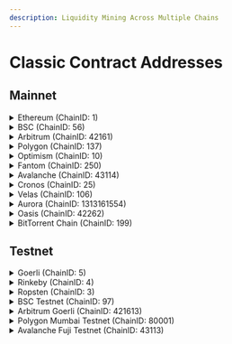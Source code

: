 ```yaml
---
description: Liquidity Mining Across Multiple Chains
---
```


# Classic Contract Addresses

## Mainnet

<details>

<summary>Ethereum (ChainID: 1)</summary>

#### Static Fee

* **KSRouter:** [`0x5649B4DD00780e99Bab7Abb4A3d581Ea1aEB23D0`](https://etherscan.io/address/0x5649B4DD00780e99Bab7Abb4A3d581Ea1aEB23D0)``
* **KSFactory:** [`0x1c758aF0688502e49140230F6b0EBd376d429be5`](https://etherscan.io/address/0x1c758aF0688502e49140230F6b0EBd376d429be5)``
* **ZapInV2:** [`0x2abE8750e4a65584d7452316356128C936273e0D`](https://etherscan.io/address/0x2abE8750e4a65584d7452316356128C936273e0D)``

#### Dynamic Fee

* **DMMRouter:** [`0x1c87257F5e8609940Bc751a07BB085Bb7f8cDBE6`](https://etherscan.io/address/0x1c87257F5e8609940Bc751a07BB085Bb7f8cDBE6)``
* **DMMFactory:** [`0x833e4083B7ae46CeA85695c4f7ed25CDAd8886dE`](https://etherscan.io/address/0x833e4083B7ae46CeA85695c4f7ed25CDAd8886dE)``
* **ZapIn:** [`0x83D4908c1B4F9Ca423BEE264163BC1d50F251c31`](https://etherscan.io/address/0x83D4908c1B4F9Ca423BEE264163BC1d50F251c31)``

#### Common

* **WETH:** [`0xc02aaa39b223fe8d0a0e5c4f27ead9083c756cc2`](https://etherscan.io/address/0xc02aaa39b223fe8d0a0e5c4f27ead9083c756cc2)``
* **Multicall2:** [`0x5ba1e12693dc8f9c48aad8770482f4739beed696`](https://etherscan.io/address/0x5ba1e12693dc8f9c48aad8770482f4739beed696)``
* **Migrator:** [`0x6A65e062cE8290007301296F3C6AE446Af7BDEeC`](https://etherscan.io/address/0x6A65e062cE8290007301296F3C6AE446Af7BDEeC)``

</details>

<details>

<summary>BSC (ChainID: 56)</summary>

#### Static Fee

* **KSRouter:** [`0x5649B4DD00780e99Bab7Abb4A3d581Ea1aEB23D0`](https://bscscan.com/address/0x5649B4DD00780e99Bab7Abb4A3d581Ea1aEB23D0)&#x20;
* **KSFactory:** [`0x1c758aF0688502e49140230F6b0EBd376d429be5`](https://bscscan.com/address/0x1c758aF0688502e49140230F6b0EBd376d429be5)&#x20;
* **ZapInV2:** [`0x2abE8750e4a65584d7452316356128C936273e0D`](https://bscscan.com/address/0x2abE8750e4a65584d7452316356128C936273e0D)``

#### Dynamic Fee

* **DMMRouter:** [`0x78df70615ffc8066cc0887917f2Cd72092C86409`](https://bscscan.com/address/0x78df70615ffc8066cc0887917f2Cd72092C86409)``
* **DMMFactory:** [`0x878dFE971d44e9122048308301F540910Bbd934c`](https://bscscan.com/address/0x878dFE971d44e9122048308301F540910Bbd934c)``
* **ZapIn:** [`0x83D4908c1B4F9Ca423BEE264163BC1d50F251c31`](https://bscscan.com/address/0x83D4908c1B4F9Ca423BEE264163BC1d50F251c31)``

#### Common

* **WBNB:** [`0xbb4cdb9cbd36b01bd1cbaebf2de08d9173bc095c`](https://bscscan.com/address/0xbb4cdb9cbd36b01bd1cbaebf2de08d9173bc095c)``
* **Multicall:** [`0xcf591ce5574258ac4550d96c545e4f3fd49a74ec`](https://bscscan.com/address/0xcf591ce5574258ac4550d96c545e4f3fd49a74ec)``
* **Multicall2:** [`0xed386Fe855C1EFf2f843B910923Dd8846E45C5A4`](https://bscscan.com/address/0xcf591ce5574258ac4550d96c545e4f3fd49a74ec)``

</details>

<details>

<summary>Arbitrum (ChainID: 42161)</summary>

#### Static Fee

* **KSRouter:** [`0x5649B4DD00780e99Bab7Abb4A3d581Ea1aEB23D0`](https://arbiscan.io/address/0x5649B4DD00780e99Bab7Abb4A3d581Ea1aEB23D0)``
* **KSFactory:** [`0x1c758aF0688502e49140230F6b0EBd376d429be5`](https://arbiscan.io/address/0x1c758aF0688502e49140230F6b0EBd376d429be5)``
* **ZapInV2:** [`0x2abE8750e4a65584d7452316356128C936273e0D`](https://arbiscan.io/address/0x2abE8750e4a65584d7452316356128C936273e0D)``

#### Dynamic Fee

* **DMMRouter:** [`0xEaE47c5D99f7B31165a7f0c5f7E0D6afA25CFd55`](https://arbiscan.io/address/0xEaE47c5D99f7B31165a7f0c5f7E0D6afA25CFd55)``
* **DMMFactory:** [`0xD9bfE9979e9CA4b2fe84bA5d4Cf963bBcB376974`](https://arbiscan.io/address/0xD9bfE9979e9CA4b2fe84bA5d4Cf963bBcB376974)``

#### Legacy Static Fee

* **KSRouter:** [`0xC3E2aED41ECdFB1ad41ED20D45377Da98D5489dD`](https://arbiscan.io/address/0xEaE47c5D99f7B31165a7f0c5f7E0D6afA25CFd55)``
* **KSFactory:** [`0x51E8D106C646cA58Caf32A47812e95887C071a62`](https://arbiscan.io/address/0x51E8D106C646cA58Caf32A47812e95887C071a62)``
* **ZapInV2:** [`0xf530a090EF6481cfB33F98c63532E7745abab58A`](https://arbiscan.io/address/0xf530a090EF6481cfB33F98c63532E7745abab58A)``

#### Common

* **MultiCall2:** [`0xBF69a56D35B8d6f5A8e0e96B245a72F735751e54`](https://arbiscan.io/address/0xBF69a56D35B8d6f5A8e0e96B245a72F735751e54)``

</details>

<details>

<summary>Polygon (ChainID: 137)</summary>

#### Static Fee

* **KSRouter:** [`0x5649B4DD00780e99Bab7Abb4A3d581Ea1aEB23D0`](https://polygonscan.com/address/0x5649B4DD00780e99Bab7Abb4A3d581Ea1aEB23D0)``
* **KSFactory:** [`0x1c758aF0688502e49140230F6b0EBd376d429be5`](https://polygonscan.com/address/0x1c758aF0688502e49140230F6b0EBd376d429be5)``
* **ZapInV2:** [`0x2abE8750e4a65584d7452316356128C936273e0D`](https://polygonscan.com/address/0x2abE8750e4a65584d7452316356128C936273e0D)``

#### **Dynamic Fee**

* **DMMRouter:** [`0x546C79662E028B661dFB4767664d0273184E4dD1`](https://polygonscan.com/address/0x546C79662E028B661dFB4767664d0273184E4dD1)``
* **DMMFactory:** [`0x5F1fe642060B5B9658C15721Ea22E982643c095c`](https://polygonscan.com/address/0x5F1fe642060B5B9658C15721Ea22E982643c095c)``
* **ZapIn:** [`0x83D4908c1B4F9Ca423BEE264163BC1d50F251c31`](https://polygonscan.com/address/0x83D4908c1B4F9Ca423BEE264163BC1d50F251c31)``

#### Common

* **WMATIC:** [`0x0d500b1d8e8ef31e21c99d1db9a6444d3adf1270`](https://polygonscan.com/address/0x0d500b1d8e8ef31e21c99d1db9a6444d3adf1270)``
* **Multicall:** [`0x878dFE971d44e9122048308301F540910Bbd934c`](https://polygonscan.com/address/0x878dFE971d44e9122048308301F540910Bbd934c)``
* **Multicall2:** [`0xed386Fe855C1EFf2f843B910923Dd8846E45C5A4`](https://polygonscan.com/address/0x878dFE971d44e9122048308301F540910Bbd934c)``

</details>

<details>

<summary>Optimism (ChainID: 10)</summary>

#### Static Fee

* **KSRouter:** [`0x5649B4DD00780e99Bab7Abb4A3d581Ea1aEB23D0`](https://optimistic.etherscan.io/address/0x5649B4DD00780e99Bab7Abb4A3d581Ea1aEB23D0)``
* **KSFactory:** [`0x1c758aF0688502e49140230F6b0EBd376d429be5`](https://optimistic.etherscan.io/address/0x1c758aF0688502e49140230F6b0EBd376d429be5)``
* **ZapInV2:** [`0x2abE8750e4a65584d7452316356128C936273e0D`](https://optimistic.etherscan.io/address/0x2abE8750e4a65584d7452316356128C936273e0D)``

#### Common

* **Multicall2:** [`0xD9bfE9979e9CA4b2fe84bA5d4Cf963bBcB376974`](https://optimistic.etherscan.io/address/0xD9bfE9979e9CA4b2fe84bA5d4Cf963bBcB376974)``

</details>

<details>

<summary>Fantom (ChainID: 250)</summary>

#### Static Fee

* **KSRouter:** [`0x5649B4DD00780e99Bab7Abb4A3d581Ea1aEB23D0`](https://ftmscan.com/address/0x5649B4DD00780e99Bab7Abb4A3d581Ea1aEB23D0)``
* **KSFactory:** [`0x1c758aF0688502e49140230F6b0EBd376d429be5`](https://ftmscan.com/address/0x1c758aF0688502e49140230F6b0EBd376d429be5)``
* **ZapInV2:** [`0x2abE8750e4a65584d7452316356128C936273e0D`](https://ftmscan.com/address/0x2abE8750e4a65584d7452316356128C936273e0D)``

#### Dynamic Fee

* **DMMRouter:** [`0x5d5A5a0a465129848c2549669e12cDC2f8DE039A`](https://ftmscan.com/address/0x5d5A5a0a465129848c2549669e12cDC2f8DE039A)``
* **DMMFactory:** [`0x78df70615ffc8066cc0887917f2Cd72092C86409`](https://ftmscan.com/address/0x78df70615ffc8066cc0887917f2Cd72092C86409)``
* **ZapIn:** [`0x83D4908c1B4F9Ca423BEE264163BC1d50F251c31`](https://ftmscan.com/address/0x83D4908c1B4F9Ca423BEE264163BC1d50F251c31)``

#### Common

* **WFTM:** [`0x21be370d5312f44cb42ce377bc9b8a0cef1a4c83`](https://ftmscan.com/address/0x21be370d5312f44cb42ce377bc9b8a0cef1a4c83)``
* **Multicall:** [`0xcf591ce5574258aC4550D96c545e4F3fd49A74ec`](https://ftmscan.com/address/0xcf591ce5574258aC4550D96c545e4F3fd49A74ec)``
* **Multicall2:** [`0x878dFE971d44e9122048308301F540910Bbd934c`](https://ftmscan.com/address/0x878dfe971d44e9122048308301f540910bbd934c)``

</details>

<details>

<summary>Avalanche (ChainID: 43114)</summary>

#### Static Fee

* **KSRouter:** [`0x5649B4DD00780e99Bab7Abb4A3d581Ea1aEB23D0`](https://snowtrace.io/address/0x5649B4DD00780e99Bab7Abb4A3d581Ea1aEB23D0)``
* **KSFactory:** [`0x1c758aF0688502e49140230F6b0EBd376d429be5`](https://snowtrace.io/address/0x1c758aF0688502e49140230F6b0EBd376d429be5)``
* **ZapInV2:** [`0x2abE8750e4a65584d7452316356128C936273e0D`](https://snowtrace.io/address/0x2abE8750e4a65584d7452316356128C936273e0D)``

#### Dynamic Fee

* **DMMRouter:** [`0x8Efa5A9AD6D594Cf76830267077B78cE0Bc5A5F8`](https://snowtrace.io/address/0x8Efa5A9AD6D594Cf76830267077B78cE0Bc5A5F8)``
* **DMMFactory:** [`0x10908C875D865C66f271F5d3949848971c9595C9`](https://snowtrace.io/address/0x10908C875D865C66f271F5d3949848971c9595C9)``
* **ZapIn:** [`0x83D4908c1B4F9Ca423BEE264163BC1d50F251c31`](https://snowtrace.io/address/0x83D4908c1B4F9Ca423BEE264163BC1d50F251c31)``

#### Common

* **WAVAX:** [`0xB31f66AA3C1e785363F0875A1B74E27b85FD66c7`](https://snowtrace.io/address/0xB31f66AA3C1e785363F0875A1B74E27b85FD66c7)``
* **Multicall:** [`0x878dFE971d44e9122048308301F540910Bbd934c`](https://snowtrace.io/address/0x878dFE971d44e9122048308301F540910Bbd934c)``
* **Multicall2:** [`0xF2FD8219609E28C61A998cc534681f95D2740f61`](https://snowtrace.io/address/0xF2FD8219609E28C61A998cc534681f95D2740f61)``

</details>

<details>

<summary>Cronos (ChainID: 25)</summary>

#### Static Fee

* **KSRouter:** [`0x5649B4DD00780e99Bab7Abb4A3d581Ea1aEB23D0`](https://cronoscan.com/address/0x5649B4DD00780e99Bab7Abb4A3d581Ea1aEB23D0)``
* **KSFactory:** [`0x1c758aF0688502e49140230F6b0EBd376d429be5`](https://cronoscan.com/address/0x1c758aF0688502e49140230F6b0EBd376d429be5)``
* **ZapInV2:** [`0x2abE8750e4a65584d7452316356128C936273e0D`](https://cronoscan.com/address/0x2abE8750e4a65584d7452316356128C936273e0D)``

#### Dynamic Fee

* **DMMRouter:** [`0xEaE47c5D99f7B31165a7f0c5f7E0D6afA25CFd55`](https://cronoscan.com/address/0xEaE47c5D99f7B31165a7f0c5f7E0D6afA25CFd55)``
* **DMMFactory:** [`0xD9bfE9979e9CA4b2fe84bA5d4Cf963bBcB376974`](https://cronoscan.com/address/0xD9bfE9979e9CA4b2fe84bA5d4Cf963bBcB376974)``
* **ZapIn:** [`0x83D4908c1B4F9Ca423BEE264163BC1d50F251c31`](https://cronoscan.com/address/0x83D4908c1B4F9Ca423BEE264163BC1d50F251c31)``

#### Common

* **WCRO:** [`0x5C7F8A570d578ED84E63fdFA7b1eE72dEae1AE23`](https://cronoscan.com/address/0x5C7F8A570d578ED84E63fdFA7b1eE72dEae1AE23)``
* **Multicall2:** [`0x63Abb9973506189dC3741f61d25d4ed508151E6d`](https://cronoscan.com/address/0x63Abb9973506189dC3741f61d25d4ed508151E6d)``

</details>

<details>

<summary>Velas (ChainID: 106)</summary>

#### Static Fee

* **KSRouter:** [`0x5649B4DD00780e99Bab7Abb4A3d581Ea1aEB23D0`](https://evmexplorer.velas.com/address/0x5649B4DD00780e99Bab7Abb4A3d581Ea1aEB23D0)``
* **KSFactory:** [`0x1c758aF0688502e49140230F6b0EBd376d429be5`](https://evmexplorer.velas.com/address/0x1c758aF0688502e49140230F6b0EBd376d429be5)``
* **ZapInV2:** [`0x2abE8750e4a65584d7452316356128C936273e0D`](https://evmexplorer.velas.com/address/0x2abE8750e4a65584d7452316356128C936273e0D)``

#### Dynamic Fee

* **DMMRouter:** [`0xEaE47c5D99f7B31165a7f0c5f7E0D6afA25CFd55`](https://evmexplorer.velas.com/address/0xEaE47c5D99f7B31165a7f0c5f7E0D6afA25CFd55)``
* **DMMFactory:** [`0xD9bfE9979e9CA4b2fe84bA5d4Cf963bBcB376974`](https://evmexplorer.velas.com/address/0xD9bfE9979e9CA4b2fe84bA5d4Cf963bBcB376974)``
* **ZapIn:** [`0x83D4908c1B4F9Ca423BEE264163BC1d50F251c31`](https://evmexplorer.velas.com/address/0x83D4908c1B4F9Ca423BEE264163BC1d50F251c31)``

#### Common

* **WVLX:** [`0xc579D1f3CF86749E05CD06f7ADe17856c2CE3126`](https://evmexplorer.velas.com/address/0xc579D1f3CF86749E05CD06f7ADe17856c2CE3126)``
* **Multicall2:** [`0x1877Ec0770901cc6886FDA7E7525a78c2Ed4e975`](https://evmexplorer.velas.com/address/0x1877Ec0770901cc6886FDA7E7525a78c2Ed4e975)``

</details>

<details>

<summary>Aurora (ChainID: 1313161554)</summary>

#### Static Fee

* **KSRouter:** [`0x5649B4DD00780e99Bab7Abb4A3d581Ea1aEB23D0`](https://explorer.mainnet.aurora.dev/address/0x5649B4DD00780e99Bab7Abb4A3d581Ea1aEB23D0)``
* **KSFactory:** [`0x1c758aF0688502e49140230F6b0EBd376d429be5`](https://explorer.mainnet.aurora.dev/address/0x1c758aF0688502e49140230F6b0EBd376d429be5)``
* **ZapInV2:** [`0x2abE8750e4a65584d7452316356128C936273e0D`](https://explorer.mainnet.aurora.dev/address/0x2abE8750e4a65584d7452316356128C936273e0D)``

#### Dynamic Fee

* **DMMRouter:** [`0xEaE47c5D99f7B31165a7f0c5f7E0D6afA25CFd55`](https://explorer.mainnet.aurora.dev/address/0xEaE47c5D99f7B31165a7f0c5f7E0D6afA25CFd55)``
* **DMMFactory:** [`0xD9bfE9979e9CA4b2fe84bA5d4Cf963bBcB376974`](https://explorer.mainnet.aurora.dev/address/0xD9bfE9979e9CA4b2fe84bA5d4Cf963bBcB376974)``

#### Legacy Static Fee

* **KSRouter:** [`0x0622973c3A8893838A3bc0c5309a8c6897148795`](https://explorer.mainnet.aurora.dev/address/0x0622973c3A8893838A3bc0c5309a8c6897148795)``
* **KSFactory:** [`0x39a8809fbbf22ccaeac450eaf559c076843eb910`](https://explorer.mainnet.aurora.dev/address/0x39a8809fBbF22cCaeAc450EaF559C076843eB910)``
* **ZapInV2:** [`0xd1f345593cb69fa546852b2DEb90f373F8AdC903`](https://explorer.mainnet.aurora.dev/address/0xd1f345593cb69fa546852b2DEb90f373F8AdC903)``

#### Common

* **WETH:** [`0xC9BdeEd33CD01541e1eeD10f90519d2C06Fe3feB`](https://explorer.mainnet.aurora.dev/address/0xC9BdeEd33CD01541e1eeD10f90519d2C06Fe3feB)``
* **Multicall:** [`0x63Abb9973506189dC3741f61d25d4ed508151E6d`](https://explorer.mainnet.aurora.dev/address/0x63Abb9973506189dC3741f61d25d4ed508151E6d)``
* **Multicall2:** [`0xBF69a56D35B8d6f5A8e0e96B245a72F735751e54`](https://explorer.mainnet.aurora.dev/address/0xBF69a56D35B8d6f5A8e0e96B245a72F735751e54)``

</details>

<details>

<summary>Oasis (ChainID: 42262)</summary>

#### Static Fee

* **KSRouter:** [`0x5649B4DD00780e99Bab7Abb4A3d581Ea1aEB23D0`](https://explorer.emerald.oasis.dev/address/0x5649B4DD00780e99Bab7Abb4A3d581Ea1aEB23D0/transactions)``
* **KSFactory:** [`0x1c758aF0688502e49140230F6b0EBd376d429be5`](https://explorer.emerald.oasis.dev/address/0x1c758aF0688502e49140230F6b0EBd376d429be5/transactions)``
* **ZapInV2:** [`0x2abE8750e4a65584d7452316356128C936273e0D`](https://explorer.emerald.oasis.dev/address/0x2abE8750e4a65584d7452316356128C936273e0D/transactions)``

#### Dynamic Fee

* **DMMRouter:** [`0xEaE47c5D99f7B31165a7f0c5f7E0D6afA25CFd55`](https://explorer.emerald.oasis.dev/address/0xEaE47c5D99f7B31165a7f0c5f7E0D6afA25CFd55/transactions)``
* **DMMFactory:** [`0xD9bfE9979e9CA4b2fe84bA5d4Cf963bBcB376974`](https://explorer.emerald.oasis.dev/address/0xD9bfE9979e9CA4b2fe84bA5d4Cf963bBcB376974/transactions)``
* **ZapIn:** [`0x83D4908c1B4F9Ca423BEE264163BC1d50F251c31`](https://explorer.emerald.oasis.dev/address/0x83D4908c1B4F9Ca423BEE264163BC1d50F251c31/transactions)``

#### Common

* **wROSE:** [`0x21C718C22D52d0F3a789b752D4c2fD5908a8A733`](https://explorer.emerald.oasis.dev/address/0x21C718C22D52d0F3a789b752D4c2fD5908a8A733/transactions)``
* **Multicall2:** [`0xBF69a56D35B8d6f5A8e0e96B245a72F735751e54`](https://explorer.emerald.oasis.dev/address/0xBF69a56D35B8d6f5A8e0e96B245a72F735751e54/transactions)``

</details>

<details>

<summary>BitTorrent Chain (ChainID: 199)</summary>

#### Static Fee

* **KSRouter:** [`0x5649B4DD00780e99Bab7Abb4A3d581Ea1aEB23D0`](https://bttcscan.com/address/0x5649B4DD00780e99Bab7Abb4A3d581Ea1aEB23D0)``
* **KSFactory:** [`0x1c758aF0688502e49140230F6b0EBd376d429be5`](https://bttcscan.com/address/0x1c758aF0688502e49140230F6b0EBd376d429be5)``
* **ZapInV2:** [`0x2abE8750e4a65584d7452316356128C936273e0D`](https://bttcscan.com/address/0x2abE8750e4a65584d7452316356128C936273e0D)``

#### Dynamic Fee

* **DMMRouter:** [`0xEaE47c5D99f7B31165a7f0c5f7E0D6afA25CFd55`](https://bttcscan.com/address/0xEaE47c5D99f7B31165a7f0c5f7E0D6afA25CFd55)``
* **DMMFactory:** [`0xD9bfE9979e9CA4b2fe84bA5d4Cf963bBcB376974`](https://bttcscan.com/address/0xEaE47c5D99f7B31165a7f0c5f7E0D6afA25CFd55)``
* **ZapIn:** [`0x83D4908c1B4F9Ca423BEE264163BC1d50F251c31`](https://bttcscan.com/address/0x83D4908c1B4F9Ca423BEE264163BC1d50F251c31)``

</details>

## Testnet

<details>

<summary>Goerli (ChainID: 5)</summary>

#### Static Fee

* **KSFactory:** [`0xE612668FbE2CfDb71A4b6cD422d611E63585D33A`](https://goerli.etherscan.io/address/0xE612668FbE2CfDb71A4b6cD422d611E63585D33A)``
* **KSRouter:** [`0x4F4994415B72FE87E01345f522D0A62A584D19b4`](https://goerli.etherscan.io/address/0x4F4994415B72FE87E01345f522D0A62A584D19b4)``

</details>

<details>

<summary>Rinkeby (ChainID: 4)</summary>

#### Legacy Static Fee

* **KSRouter:** [`0x89F138263B698D0708689e0aD10dC0E65C2B02BB`](https://rinkeby.etherscan.io/address/0x89F138263B698D0708689e0aD10dC0E65C2B02BB)``
* **KSFactory:** [`0x1811E801C09CCDa73b50fB3493254d05e9aE641F`](https://rinkeby.etherscan.io/address/0x1811E801C09CCDa73b50fB3493254d05e9aE641F)``

</details>

<details>

<summary>Ropsten (ChainID: 3)</summary>

#### Legacy Static Fee

* **KSRouter:** [`0x136ae5CC3150C4e53AF8b1DC886464CB9AF1AB61`](https://ropsten.etherscan.io/address/0x136ae5CC3150C4e53AF8b1DC886464CB9AF1AB61)``
* **KSFactory:** [`0xB332f6145A5b064f58FF9793ba3523245F8fafaC`](https://ropsten.etherscan.io/address/0xB332f6145A5b064f58FF9793ba3523245F8fafaC)``

</details>

<details>

<summary>BSC Testnet (ChainID: 97)</summary>

#### Dynamic Fee

* **DMMRouter:** [`0x19395624C030A11f58e820C3AeFb1f5960d9742a`](https://testnet.bscscan.com/address/0x19395624C030A11f58e820C3AeFb1f5960d9742a)``
* **DMMFactory:** [`0x7900309d0b1c8D3d665Ae40e712E8ba4FC4F5453`](https://testnet.bscscan.com/address/0x7900309d0b1c8D3d665Ae40e712E8ba4FC4F5453)``
* **ZapIn:** [`0x0ff512d940F390Cd76D95304fC4493170e0B42DE`](https://testnet.bscscan.com/address/0x0ff512d940F390Cd76D95304fC4493170e0B42DE)``

</details>

<details>

<summary>Arbitrum Goerli (ChainID: 421613)</summary>

#### Static Fee

* **KSRouter:** `0x92CbfC3F9466e9d0A65ED63aF277d1eeD69558e7`
* **KSFactory:** `0x6F82A3C19dc0f8D745b72AA263D8B37a1fF18946`
* **ZapInV2:** `0xfa33723F6fA00a35F69F8aCd72A5BE9AF3c8Bd25`

#### Legacy Static Fee

* **KSRouter:** `0x78Ad9A49327D73C6E3B9881eCD653232cF3E480C`
* **KSFactory:** `0x9D4ffbf49cc21372c2115Ae4C155a1e5c0aACf36`

</details>

<details>

<summary>Polygon Mumbai Testnet (ChainID: 80001)</summary>

#### Dynamic Fee

* **DMMRouter:** [`0xD536e64EAe5FBc62E277167e758AfEA570279956`](https://mumbai.polygonscan.com/address/0xD536e64EAe5FBc62E277167e758AfEA570279956)``
* **DMMFactory:** [`0x7900309d0b1c8D3d665Ae40e712E8ba4FC4F5453`](https://mumbai.polygonscan.com/address/0x7900309d0b1c8D3d665Ae40e712E8ba4FC4F5453)``

</details>

<details>

<summary>Avalanche Fuji Testnet (ChainID: 43113)</summary>

#### Dynamic Fee

* **DMMRouter:** [`0x19395624C030A11f58e820C3AeFb1f5960d9742a`](https://testnet.snowtrace.io/address/0x19395624C030A11f58e820C3AeFb1f5960d9742a)``
* **DMMFactory:** [`0x7900309d0b1c8D3d665Ae40e712E8ba4FC4F5453`](https://testnet.snowtrace.io/address/0x7900309d0b1c8D3d665Ae40e712E8ba4FC4F5453)``

</details>

